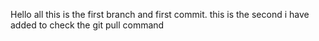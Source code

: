 Hello all this is the first branch and first commit.
this is the second i have added to check the git pull command
